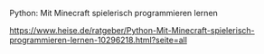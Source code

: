 Python: Mit Minecraft spielerisch programmieren lernen

https://www.heise.de/ratgeber/Python-Mit-Minecraft-spielerisch-programmieren-lernen-10296218.html?seite=all